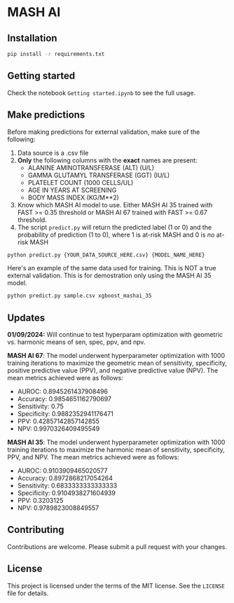 # MASH AI

## Installation
```bash
pip install -r requirements.txt
```

## Getting started
Check the notebook `Getting started.ipynb` to see the full usage. 

## Make predictions
Before making predictions for external validation, make sure of the following:
1. Data source is a .csv file
2. **Only** the following columns with the **exact** names are present:
   - ALANINE AMINOTRANSFERASE (ALT) (U/L)
   - GAMMA GLUTAMYL TRANSFERASE (GGT) (IU/L)
   - PLATELET COUNT (1000 CELLS/UL)
   - AGE IN YEARS AT SCREENING
   - BODY MASS INDEX (KG/M**2)
3. Know which MASH AI model to use. Either MASH AI 35 trained with FAST >= 0.35 threshold or MASH AI 67 trained with FAST >= 0.67 threshold. 
4. The script `predict.py` will return the predicted label (1 or 0) and the probability of prediction (1 to 0), where 1 is at-risk MASH and 0 is *no* at-risk MASH

```bash
python predict.py {YOUR_DATA_SOURCE_HERE.csv} {MODEL_NAME_HERE}
```
Here's an example of the same data used for training. This is NOT a true external validation. This is for demostration only using the MASH AI 35 model.
```bash
python predict.py sample.csv xgboost_mashai_35
```

## Updates
**01/09/2024:** Will continue to test hyperparam optimization with geometric vs. harmonic means of sen, spec, ppv, and npv. 

**MASH AI 67**: The model underwent hyperparameter optimization with 1000 training iterations to maximize the geometric mean of sensitivity, specificity, positive predictive value (PPV), and negative predictive value (NPV). The mean metrics achieved were as follows:
   - AUROC: 0.8945261437908496
   - Accuracy: 0.9854651162790697
   - Sensitivity: 0.75
   - Specificity: 0.9882352941176471
   - PPV: 0.42857142857142855
   - NPV: 0.9970326409495549

**MASH AI 35**: The model underwent hyperparameter optimization with 1000 training iterations to maximize the harmonic mean of sensitivity, specificity, PPV, and NPV. The mean metrics achieved were as follows:
   - AUROC: 0.9103909465020577
   - Accuracy: 0.8972868217054264
   - Sensitivity: 0.6833333333333333
   - Specificity: 0.9104938271604939
   - PPV: 0.3203125
   - NPV: 0.9789823008849557

## Contributing
Contributions are welcome. Please submit a pull request with your changes.

## License
This project is licensed under the terms of the MIT license. See the `LICENSE` file for details.